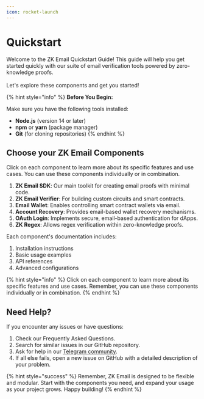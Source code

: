 ```yaml
---
icon: rocket-launch
---
```


# Quickstart

Welcome to the ZK Email Quickstart Guide! This guide will help you get started quickly with our suite of email verification tools powered by zero-knowledge proofs.\
\
Let's explore these components and get you started!

{% hint style="info" %}
**Before You Begin:**

Make sure you have the following tools installed:

* **Node.js** (version 14 or later)
* **npm** or **yarn** (package manager)
* **Git** (for cloning repositories)
{% endhint %}

## Choose your ZK Email Components

Click on each component to learn more about its specific features and use cases. You can use these components individually or in combination.

1. **ZK Email SDK**: Our main toolkit for creating email proofs with minimal code.
2. **ZK Email Verifier**: For building custom circuits and smart contracts.
3. **Email Wallet**: Enables controlling smart contract wallets via email.
4. **Account Recovery**: Provides email-based wallet recovery mechanisms.
5. **OAuth Login**: Implements secure, email-based authentication for dApps.
6. **ZK Regex**: Allows regex verification within zero-knowledge proofs.

Each component's documentation includes:

1. Installation instructions
2. Basic usage examples
3. API references
4. Advanced configurations

{% hint style="info" %}
Click on each component to learn more about its specific features and use cases. Remember, you can use these components individually or in combination.
{% endhint %}

## Need Help?

If you encounter any issues or have questions:

1. Check our Frequently Asked Questions.
2. Search for similar issues in our GitHub repository.
3. Ask for help in our [Telegram community](https://t.me/zkemail).
4. If all else fails, open a new issue on GitHub with a detailed description of your problem.

{% hint style="success" %}
Remember, ZK Email is designed to be flexible and modular. Start with the components you need, and expand your usage as your project grows. Happy building!
{% endhint %}



